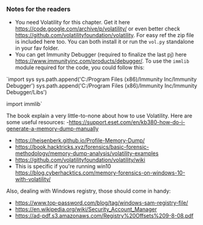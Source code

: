 ### Notes for the readers
- You need Volatility for this chapter. Get it here https://code.google.com/archive/p/volatility/ or even better check https://github.com/volatilityfoundation/volatility. For easy ref the zip file is included here too. You can both install it or run the `vol.py` standalone in your fav folder.
- You can get Immunity Debugger (required to finalize the last pj) here https://www.immunityinc.com/products/debugger/. To use the `immlib` module required for the code, you could follow this: 

`import sys
sys.path.append('C:/Program Files (x86)/Immunity Inc/Immunity Debugger')
sys.path.append('C:/Program Files (x86)/Immunity Inc/Immunity Debugger/Libs')

import immlib` 

The book explain a very little-to-none about how to use Volatility. Here are some useful resources: 
-https://support.eset.com/en/kb380-how-do-i-generate-a-memory-dump-manually
- https://heisenberk.github.io/Profile-Memory-Dump/
- https://book.hacktricks.xyz/forensics/basic-forensic-methodology/memory-dump-analysis/volatility-examples
- https://github.com/volatilityfoundation/volatility/wiki
- This is specific if you're running win10 https://blog.cyberhacktics.com/memory-forensics-on-windows-10-with-volatility/ 

Also, dealing with Windows registry, those should come in handy:
- https://www.top-password.com/blog/tag/windows-sam-registry-file/ 
- https://en.wikipedia.org/wiki/Security_Account_Manager
- https://ad-pdf.s3.amazonaws.com/Registry%20Offsets%209-8-08.pdf
